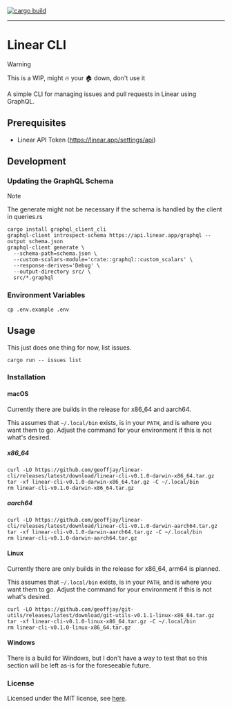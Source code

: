[![cargo build](https://github.com/geoffjay/linear-cli/actions/workflows/build.yml/badge.svg)](https://github.com/geoffjay/linear-cli/actions/workflows/build.yml)

---

# Linear CLI

> [!WARNING]
> This is a WIP, might 🔥 your 🏠 down, don't use it

A simple CLI for managing issues and pull requests in Linear using GraphQL.

## Prerequisites

- Linear API Token (https://linear.app/settings/api)

## Development

### Updating the GraphQL Schema

> [!NOTE]
> The generate might not be necessary if the schema is handled by the client in queries.rs

```shell
cargo install graphql_client_cli
graphql-client introspect-schema https://api.linear.app/graphql --output schema.json
graphql-client generate \
  --schema-path=schema.json \
  --custom-scalars-module='crate::graphql::custom_scalars' \
  --response-derives='Debug' \
  --output-directory src/ \
  src/*.graphql
```

### Environment Variables

```shell
cp .env.example .env
```

## Usage

This just does one thing for now, list issues.

```shell
cargo run -- issues list
```

### Installation

#### macOS

Currently there are builds in the release for x86_64 and aarch64.

This assumes that `~/.local/bin` exists, is in your `PATH`, and is where you
want them to go. Adjust the command for your environment if this is not what's
desired.

##### x86_64

```shell
curl -LO https://github.com/geoffjay/linear-cli/releases/latest/download/linear-cli-v0.1.0-darwin-x86_64.tar.gz
tar -xf linear-cli-v0.1.0-darwin-x86_64.tar.gz -C ~/.local/bin
rm linear-cli-v0.1.0-darwin-x86_64.tar.gz
```

##### aarch64

```shell
curl -LO https://github.com/geoffjay/linear-cli/releases/latest/download/linear-cli-v0.1.0-darwin-aarch64.tar.gz
tar -xf linear-cli-v0.1.0-darwin-aarch64.tar.gz -C ~/.local/bin
rm linear-cli-v0.1.0-darwin-aarch64.tar.gz
```

#### Linux

Currently there are only builds in the release for x86_64, arm64 is planned.

This assumes that `~/.local/bin` exists, is in your `PATH`, and is where you
want them to go. Adjust the command for your environment if this is not what's
desired.

```shell
curl -LO https://github.com/geoffjay/git-utils/releases/latest/download/git-utils-v0.1.1-linux-x86_64.tar.gz
tar -xf linear-cli-v0.1.0-linux-x86_64.tar.gz -C ~/.local/bin
rm linear-cli-v0.1.0-linux-x86_64.tar.gz
```

#### Windows

There is a build for Windows, but I don't have a way to test that so this
section will be left as-is for the foreseeable future.

### License

Licensed under the MIT license, see [here](./LICENSE).